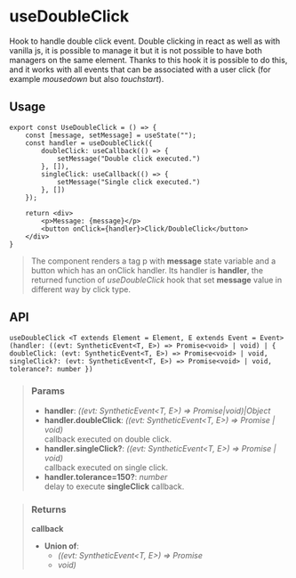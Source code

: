 # useDoubleClick
Hook to handle double click event. Double clicking in react as well as with vanilla js, it is possible to manage it but it is not possible to have both managers on the same element. Thanks to this hook it is possible to do this, and it works with all events that can be associated with a user click (for example _mousedown_ but also _touchstart_).

## Usage

```tsx
export const UseDoubleClick = () => {
	const [message, setMessage] = useState("");
	const handler = useDoubleClick({
		doubleClick: useCallback(() => {
			setMessage("Double click executed.")
		}, []),
		singleClick: useCallback(() => {
			setMessage("Single click executed.")
		}, [])
	});

	return <div>
		<p>Message: {message}</p>
		<button onClick={handler}>Click/DoubleClick</button>
	</div>
}
```

> The component renders a tag p with __message__ state variable and a button which has an onClick handler. Its handler is __handler__, the returned function of _useDoubleClick_ hook that set __message__ value in different way by click type.


## API

```tsx
useDoubleClick <T extends Element = Element, E extends Event = Event>(handler: ((evt: SyntheticEvent<T, E>) => Promise<void> | void) | { doubleClick: (evt: SyntheticEvent<T, E>) => Promise<void> | void, singleClick?: (evt: SyntheticEvent<T, E>) => Promise<void> | void, tolerance?: number }) 
```

> ### Params
>
> - __handler__: _((evt: SyntheticEvent<T, E>) => Promise<void>|void)|Object_
> - __handler.doubleClick__: _((evt: SyntheticEvent<T, E>) => Promise<void> | void)_  
callback executed on double click.
> - __handler.singleClick?__: _((evt: SyntheticEvent<T, E>) => Promise<void> | void)_  
callback executed on single click.
> - __handler.tolerance=150?__: _number_  
delay to execute __singleClick__ callback.
>

> ### Returns
>
> __callback__
> - __Union of__:  
>     - _((evt: SyntheticEvent<T, E>) => Promise<void>_  
>     - _void)_  
>